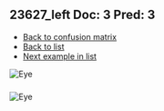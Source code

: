 ## 23627_left Doc: 3 Pred: 3
- [Back to confusion matrix](https://github.com/juliandewit/kaggle_retinopathy/blob/master/matrix.md)
- [Back to list](https://github.com/juliandewit/kaggle_retinopathy/blob/master/lists/33/list.md)
- [Next example in list](https://github.com/juliandewit/kaggle_retinopathy/blob/master/lists/33/23/23787_left.md)

![Eye](https://retinopaty.blob.core.windows.net/size1024/23627_left_3.jpeg)

### 

![Eye]()
